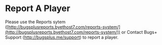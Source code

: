 # Report A Player

Please use the Reports sytem ([http://bugsplusreports.byethost7.com/reports-system/](http://bugsplusreports.byethost7.com/reports-system/)) or Contact Bugs+ Support (http://bugsplus.me/support) to report a player.
